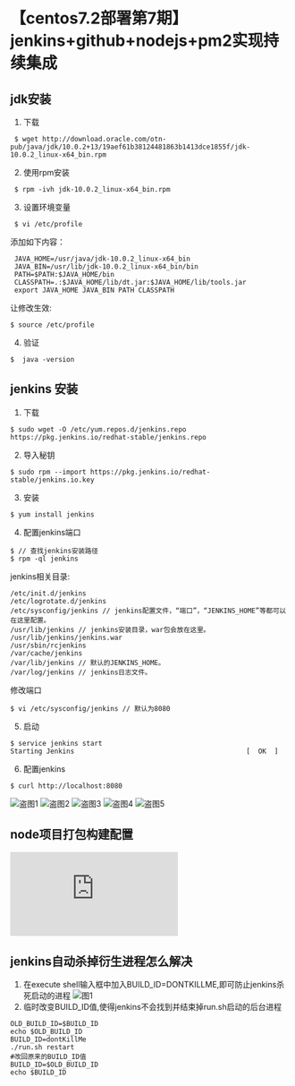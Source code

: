 # 【centos7.2部署第7期】jenkins+github+nodejs+pm2实现持续集成

## jdk安装

1. 下载
```
 $ wget http://download.oracle.com/otn-pub/java/jdk/10.0.2+13/19aef61b38124481863b1413dce1855f/jdk-10.0.2_linux-x64_bin.rpm
```
2. 使用rpm安装
```
 $ rpm -ivh jdk-10.0.2_linux-x64_bin.rpm 
```
3. 设置环境变量
```
 $ vi /etc/profile
```
添加如下内容：
```
 JAVA_HOME=/usr/java/jdk-10.0.2_linux-x64_bin
 JAVA_BIN=/usr/lib/jdk-10.0.2_linux-x64_bin/bin
 PATH=$PATH:$JAVA_HOME/bin
 CLASSPATH=.:$JAVA_HOME/lib/dt.jar:$JAVA_HOME/lib/tools.jar
 export JAVA_HOME JAVA_BIN PATH CLASSPATH
```
让修改生效:
```
$ source /etc/profile
```
4. 验证
```
$  java -version
```

## jenkins 安装
1. 下载
```
$ sudo wget -O /etc/yum.repos.d/jenkins.repo https://pkg.jenkins.io/redhat-stable/jenkins.repo
```
2. 导入秘钥
```
$ sudo rpm --import https://pkg.jenkins.io/redhat-stable/jenkins.io.key
```
3. 安装
```
$ yum install jenkins
```
4. 配置jenkins端口
```
$ // 查找jenkins安装路径
$ rpm -ql jenkins
```
jenkins相关目录:
```
/etc/init.d/jenkins
/etc/logrotate.d/jenkins
/etc/sysconfig/jenkins // jenkins配置文件，“端口”，“JENKINS_HOME”等都可以在这里配置。
/usr/lib/jenkins // jenkins安装目录，war包会放在这里。
/usr/lib/jenkins/jenkins.war
/usr/sbin/rcjenkins
/var/cache/jenkins
/var/lib/jenkins // 默认的JENKINS_HOME。
/var/log/jenkins // jenkins日志文件。
```
修改端口
```
$ vi /etc/sysconfig/jenkins // 默认为8080
```
5. 启动
```
$ service jenkins start
Starting Jenkins                                           [  OK  ]
```
6. 配置jenkins
```
$ curl http://localhost:8080
```
![盗图1](https://images2015.cnblogs.com/blog/851491/201607/851491-20160715112812404-1410337228.png)
![盗图2](https://images2015.cnblogs.com/blog/851491/201607/851491-20160718160548482-638596.png)
![盗图3](https://images2015.cnblogs.com/blog/851491/201607/851491-20160715113547748-514213497.png)
![盗图4](https://images2015.cnblogs.com/blog/851491/201607/851491-20160715114304795-654409896.png)
![盗图5](https://images2015.cnblogs.com/blog/851491/201607/851491-20160715114738295-841693084.png)

## node项目打包构建配置
![详见](https://www.cnblogs.com/vipzhou/p/7890016.html)
## jenkins自动杀掉衍生进程怎么解决
1. 在execute shell输入框中加入BUILD_ID=DONTKILLME,即可防止jenkins杀死启动的进程
![图1](https://mmbiz.qpic.cn/mmbiz_jpg/A8Nj4MMVrXibXjMtmbT7jkxjA7l9zUgYJnXs58kwchnLj1edL27o6q7JUcia1x5ibOnk0O0e7H1rpm3MPODpA5WqA/0?wx_fmt=jpeg)
2. 临时改变BUILD_ID值,使得jenkins不会找到并结束掉run.sh启动的后台进程

```
OLD_BUILD_ID=$BUILD_ID
echo $OLD_BUILD_ID
BUILD_ID=dontKillMe
./run.sh restart
#改回原来的BUILD_ID值
BUILD_ID=$OLD_BUILD_ID
echo $BUILD_ID
```